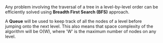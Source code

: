 Any problem involving the traversal of a tree in a level-by-level order can be efficiently solved using **Breadth First Search (BFS)** approach.

A **Queue** will be used to keep track of all the nodes of a level before jumping onto the next level. This also means that space complexity of the algorithm will be O(W), where 'W' is the maximum number of nodes on any level.